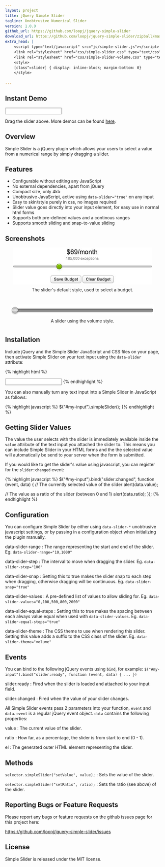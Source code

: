 ```yaml
---
layout: project
title: jQuery Simple Slider
tagline: Unobtrusive Numerical Slider
version: 1.0.0
github_url: https://github.com/loopj/jquery-simple-slider
download_url: https://github.com/loopj/jquery-simple-slider/zipball/master
extra_head: |
    <script type="text/javascript" src="js/simple-slider.js"></script>
    <link rel="stylesheet" href="css/simple-slider.css" type="text/css" />
    <link rel="stylesheet" href="css/simple-slider-volume.css" type="text/css" />
    <style>
    [class^=slider] { display: inline-block; margin-bottom: 0}
    </style>

---
```



Instant Demo
------------
<input type="text" data-slider="true" data-slider-theme="volume" />
<span style="vertical-align: top"></span>
<script>
$("[data-slider]")
  .bind("slider:ready slider:changed", function (event, data) {
    $(this).nextAll("span").html(data.value.toFixed(3));
  });
</script>


Drag the slider above. More demos can be found [here](demo.html).


Overview
--------
Simple Slider is a jQuery plugin which allows your users to select a value
from a numerical range by simply dragging a slider.

Features
--------
- Configurable without editing any JavaScript
- No external dependencies, apart from jQuery
- Compact size, only 4kb
- Unobtrusive JavaScript, active using `data-slider="true"` on any input
- Easy to skin/style purely in css, no images required
- Slider value goes directly into your input element, for easy use in normal html forms
- Supports both pre-defined values and a continous ranges
- Supports smooth sliding and snap-to-value sliding


Screenshots
-----------
<div style="text-align: center">
  <img src="budget-slider.jpg" style="margin-bottom: 5px"><br>
  The slider's default style, used to select a budget.
</div>

<div style="text-align: center; margin-top: 40px; margin-bottom: 40px">
  <img src="volume-slider.jpg" style="margin-bottom: 5px"><br>
  A slider using the volume style.
</div>


Installation
------------

Include jQuery and the Simple Slider JavaScript and CSS files on your page,
then activate Simple Slider on your text input using the `data-slider` attribute:

{% highlight html %}
<!-- Include jQuery -->
<script src="http://ajax.googleapis.com/ajax/libs/jquery/1.8.2/jquery.min.js"></script>

<!-- Include Simple Slider JavaScript and CSS -->
<script src="yourfiles/simple-slider.js"></script>
<link href="yourfiles/simple-slider.css" rel="stylesheet" type="text/css" />

<!-- Activate Simple Slider on your input -->
<input type="text" data-slider="true">
{% endhighlight %}

You can also manually turn any text input into a Simple Slider in JavaScript 
as follows:

{% highlight javascript %}
$("#my-input").simpleSlider();
{% endhighlight %}


Getting Slider Values
---------------------

The value the user selects with the slider is immediately available inside the
`value` attribute of the text input you attached the slider to. This means you
can include Simple Slider in your HTML forms and the the selected value will
automatically be send to your server when the form is submitted.

If you would like to get the slider's value using javascript, you can register
for the `slider:changed` event:

{% highlight javascript %}
$("#my-input").bind("slider:changed", function (event, data) {
  // The currently selected value of the slider
  alert(data.value);

  // The value as a ratio of the slider (between 0 and 1)
  alert(data.ratio);
});
{% endhighlight %}


Configuration
-------------

You can configure Simple Slider by either using `data-slider-*` unobtrusive
javascript settings, or by passing in a configuration object when initializing
the plugin manually.

data-slider-range
:   The range representing the start and end of the slider. Eg. 
    `data-slider-range="10,1000"`

data-slider-step
:   The interval to move when dragging the slider. Eg. `data-slider-step="100"`

data-slider-snap
:   Setting this to true makes the slider snap to each step when dragging,
    otherwise dragging will be continuous. Eg. `data-slider-snap="true"`

data-slider-values
:   A pre-defined list of values to allow sliding for.
    Eg. `data-slider-values="0,100,500,800,2000"`

data-slider-equal-steps
:   Setting this to true makes the spacing between each always value equal
    when used with `data-slider-values`. Eg. `data-slider-equal-steps="true"`

data-slider-theme
:  The CSS theme to use when rendering this slider. Setting this value adds
   a suffix to the CSS class of the slider. Eg. `data-slider-theme="volume"`


Events
------

You can bind to the following jQuery events using `bind`, for example:
`$("#my-input").bind("slider:ready", function (event, data) { ... })`

slider:ready
:   Fired when the slider is loaded and attached to your input field.

slider:changed
:   Fired when the value of your slider changes.

All Simple Slider events pass 2 parameters into your function, `event` and
`data`. `event` is a regular jQuery event object. `data` contains the 
following properties:

value
:   The current value of the slider.

ratio
:   How far, as a percentage, the slider is from start to end (0 - 1).

el
:   The generated outer HTML element representing the slider.


Methods
-------
`selector.simpleSlider("setValue", value);`
:   Sets the value of the slider.

`selector.simpleSlider("setRatio", ratio);`
:   Sets the ratio (see above) of the slider.


Reporting Bugs or Feature Requests
----------------------------------
Please report any bugs or feature requests on the github issues page for this
project here:

<https://github.com/loopj/jquery-simple-slider/issues>


License
-------
Simple Slider is released under the MIT license.